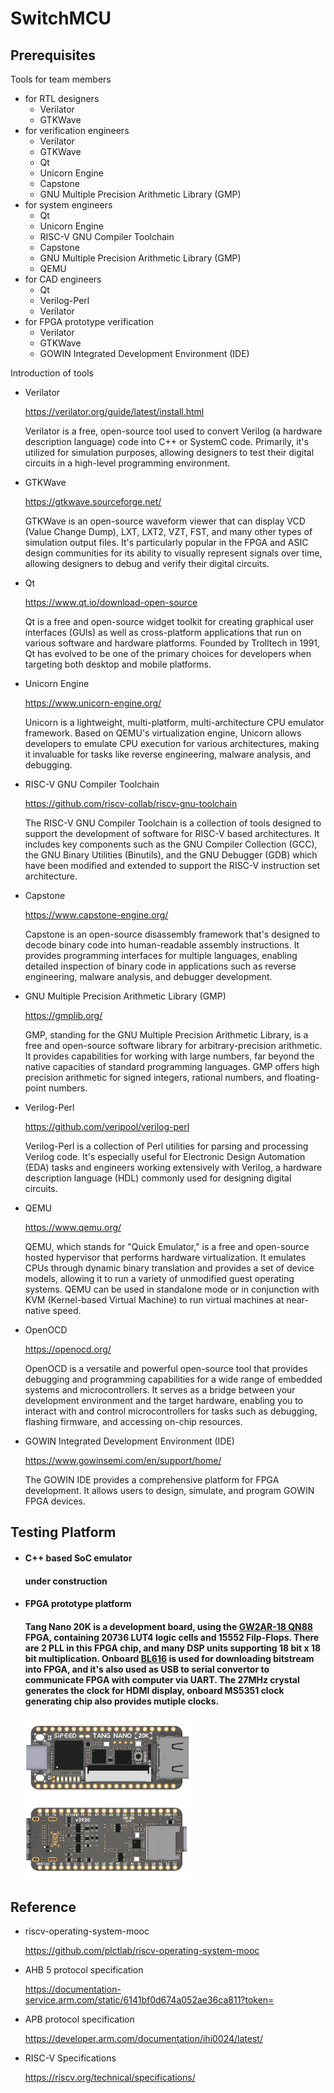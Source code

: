 # SwitchMCU


## Prerequisites

Tools for team members

- for RTL designers
  - Verilator
  - GTKWave
- for verification engineers
  - Verilator
  - GTKWave
  - Qt
  - Unicorn Engine
  - Capstone
  - GNU Multiple Precision Arithmetic Library (GMP) 
- for system engineers
  - Qt
  - Unicorn Engine
  - RISC-V GNU Compiler Toolchain
  - Capstone
  - GNU Multiple Precision Arithmetic Library (GMP) 
  - QEMU
- for CAD engineers
  - Qt
  - Verilog-Perl
  - Verilator
- for FPGA prototype verification
  - Verilator
  - GTKWave
  - GOWIN Integrated Development Environment (IDE)

Introduction of tools

- Verilator

  https://verilator.org/guide/latest/install.html

  Verilator is a free, open-source tool used to convert Verilog (a hardware description language) code into C++ or SystemC code. Primarily, it's utilized for simulation purposes, allowing designers to test their digital circuits in a high-level programming environment.

- GTKWave

  https://gtkwave.sourceforge.net/

  GTKWave is an open-source waveform viewer that can display VCD (Value Change Dump), LXT, LXT2, VZT, FST, and many other types of simulation output files. It's particularly popular in the FPGA and ASIC design communities for its ability to visually represent signals over time, allowing designers to debug and verify their digital circuits.

- Qt

  https://www.qt.io/download-open-source

  Qt is a free and open-source widget toolkit for creating graphical user interfaces (GUIs) as well as cross-platform applications that run on various software and hardware platforms. Founded by Trolltech in 1991, Qt has evolved to be one of the primary choices for developers when targeting both desktop and mobile platforms.

- Unicorn Engine

  https://www.unicorn-engine.org/

  Unicorn is a lightweight, multi-platform, multi-architecture CPU emulator framework. Based on QEMU's virtualization engine, Unicorn allows developers to emulate CPU execution for various architectures, making it invaluable for tasks like reverse engineering, malware analysis, and debugging.

- RISC-V GNU Compiler Toolchain

  https://github.com/riscv-collab/riscv-gnu-toolchain

  The RISC-V GNU Compiler Toolchain is a collection of tools designed to support the development of software for RISC-V based architectures. It includes key components such as the GNU Compiler Collection (GCC), the GNU Binary Utilities (Binutils), and the GNU Debugger (GDB) which have been modified and extended to support the RISC-V instruction set architecture.

- Capstone

  https://www.capstone-engine.org/

  Capstone is an open-source disassembly framework that's designed to decode binary code into human-readable assembly instructions. It provides programming interfaces for multiple languages, enabling detailed inspection of binary code in applications such as reverse engineering, malware analysis, and debugger development.

- GNU Multiple Precision Arithmetic Library (GMP) 

  https://gmplib.org/

  GMP, standing for the GNU Multiple Precision Arithmetic Library, is a free and open-source software library for arbitrary-precision arithmetic. It provides capabilities for working with large numbers, far beyond the native capacities of standard programming languages. GMP offers high precision arithmetic for signed integers, rational numbers, and floating-point numbers.

- Verilog-Perl

  https://github.com/veripool/verilog-perl

  Verilog-Perl is a collection of Perl utilities for parsing and processing Verilog code. It's especially useful for Electronic Design Automation (EDA) tasks and engineers working extensively with Verilog, a hardware description language (HDL) commonly used for designing digital circuits.

- QEMU

  https://www.qemu.org/

  QEMU, which stands for "Quick Emulator," is a free and open-source hosted hypervisor that performs hardware virtualization. It emulates CPUs through dynamic binary translation and provides a set of device models, allowing it to run a variety of unmodified guest operating systems. QEMU can be used in standalone mode or in conjunction with KVM (Kernel-based Virtual Machine) to run virtual machines at near-native speed.

- OpenOCD

  https://openocd.org/

  OpenOCD is a versatile and powerful open-source tool that provides debugging and programming capabilities for a wide range of embedded systems and microcontrollers. It serves as a bridge between your development environment and the target hardware, enabling you to interact with and control microcontrollers for tasks such as debugging, flashing firmware, and accessing on-chip resources.

- GOWIN Integrated Development Environment (IDE)

  https://www.gowinsemi.com/en/support/home/

  The GOWIN IDE provides a comprehensive platform for FPGA development. It allows users to design, simulate, and program GOWIN FPGA devices.

## Testing Platform

- #### C++ based SoC emulator

  #### under construction

- #### FPGA prototype platform

  #### Tang Nano 20K is a development board, using the [GW2AR-18 QN88](http://www.gowinsemi.com.cn/prod_view.aspx?TypeId=10&FId=t3:10:3&Id=167#GW2AR) FPGA, containing 20736 LUT4 logic cells and 15552 Filp-Flops. There are 2 PLL in this FPGA chip, and many DSP units supporting 18 bit x 18 bit multiplication. Onboard [BL616](https://bouffalolab.com/product/?type=detail&id=21) is used for downloading bitstream into FPGA, and it's also used as USB to serial convertor to communicate FPGA with computer via UART. The 27MHz crystal generates the clock for HDMI display, onboard MS5351 clock generating chip also provides mutiple clocks.

  <img src="README.assets/tang_nano_20k_3920_top.png" alt="img" style="zoom:33%;" />

  <img src="README.assets/tang_nano_20k_3920_bot.png" alt="img" style="zoom:33%;" />

## Reference

- riscv-operating-system-mooc

  https://github.com/plctlab/riscv-operating-system-mooc

- AHB 5 protocol specification

  https://documentation-service.arm.com/static/6141bf0d674a052ae36ca811?token=

- APB protocol specification

  https://developer.arm.com/documentation/ihi0024/latest/

- RISC-V Specifications

  https://riscv.org/technical/specifications/